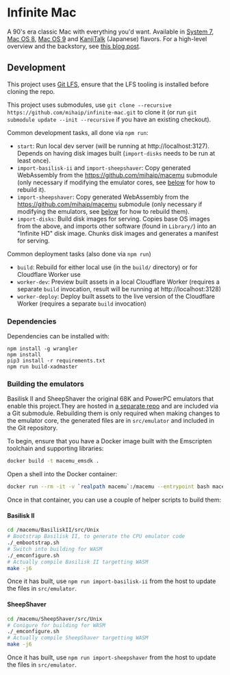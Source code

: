 # Infinite Mac

A 90's era classic Mac with everything you'd want. Available in [System 7](https://system7.app/), [Mac OS 8](https://macos8.app/), [Mac OS 9](https://macos9.app/) and [KanjiTalk](https://kanjitalk7.app) (Japanese) flavors. For a high-level overview and the backstory, see [this blog post](https://blog.persistent.info/2022/03/blog-post.html).

## Development

This project uses [Git LFS](https://git-lfs.github.com/), ensure that the LFS tooling is installed before cloning the repo.

This project uses submodules, use `git clone --recursive https://github.com/mihaip/infinite-mac.git` to clone it (or run `git submodule update --init --recursive` if you have an existing checkout).

Common development tasks, all done via `npm run`:

-   `start`: Run local dev server (will be running at http://localhost:3127). Depends on having disk images built (`import-disks` needs to be run at least once).
-   `import-basilisk-ii` and `import-sheepshaver`: Copy generated WebAssembly from the https://github.com/mihaip/macemu submodule (only necessary if modifying the emulator cores, see [below](#building-basilisk-ii) for how to rebuild it).
-   `import-sheepshaver`: Copy generated WebAssembly from the https://github.com/mihaip/macemu submodule (only necessary if modifying the emulators, see [below](#building-the-emulators) for how to rebuild them).
-   `import-disks`: Build disk images for serving. Copies base OS images from the above, and imports other software (found in `Library/`) into an "Infinite HD" disk image. Chunks disk images and generates a manifest for serving.

Common deployment tasks (also done via `npm run`)

-   `build`: Rebuild for either local use (in the `build/` directory) or for Cloudflare Worker use
-   `worker-dev`: Preview built assets in a local Cloudflare Worker (requires a separate `build` invocation, result will be running at http://localhost:3128)
-   `worker-deploy`: Deploy built assets to the live version of the Cloudflare Worker (requires a separate `build` invocation)

### Dependencies

Dependencies can be installed with:

```
npm install -g wrangler
npm install
pip3 install -r requirements.txt
npm run build-xadmaster
```

### Building the emulators

Basilisk II and SheepShaver the original 68K and PowerPC emulators that enable this project.They are hosted in [a separate repo](https://github.com/mihaip/macemu/) and are included via a Git submodule. Rebuilding them is only required when making changes to the emulator core, the generated files are in `src/emulator` and included in the Git repository.

To begin, ensure that you have a Docker image built with the Emscripten toolchain and supporting libraries:

```sh
docker build -t macemu_emsdk .
```

Open a shell into the Docker container:

```sh
docker run --rm -it -v `realpath macemu`:/macemu --entrypoint bash macemu_emsdk
```

Once in that container, you can use a couple of helper scripts to build them:

#### Basilisk II

```sh
cd /macemu/BasiliskII/src/Unix
# Bootstrap Basilisk II, to generate the CPU emulator code
./_embootstrap.sh
# Switch into building for WASM
./_emconfigure.sh
# Actually compile Basilisk II targetting WASM
make -j6
```

Once it has built, use `npm run import-basilisk-ii` from the host to update the files in `src/emulator`.

#### SheepShaver

```sh
cd /macemu/SheepShaver/src/Unix
# Conigure for building for WASM
./_emconfigure.sh
# Actually compile SheepShaver targetting WASM
make -j6
```

Once it has built, use `npm run import-sheepshaver` from the host to update the files in `src/emulator`.
